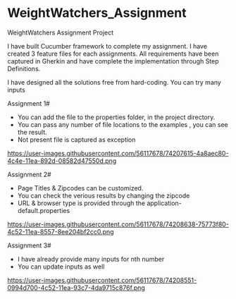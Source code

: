 # WeightWatchers_Assignment
WeightWatchers Assignment Project

I have built Cucumber framework to complete my assignment. I have created 3 feature files for each assignments. All requirements 
have been captured in Gherkin and have complete the implementation through Step Definitions.

I have designed all the solutions free from hard-coding. You can try many inputs

Assignment 1#

* You can add the file to the properties folder, in the project directory. 
* You can pass any number of file locations to the examples , you can see the result.
* Not present file is captured as exception

https://user-images.githubusercontent.com/56117678/74207615-4a8aec80-4c4e-11ea-892d-08582d47550d.png

Assignment 2#
* Page Titles & Zipcodes can be customized. 
* You can check the verious results by changing the zipcode
* URL & browser type is provided through the application-default.properties

https://user-images.githubusercontent.com/56117678/74208638-75773f80-4c52-11ea-8557-8ee204bf2cc0.png

Assignment 3#
* I have already provide many inputs for nth number
* You can update inputs as well

https://user-images.githubusercontent.com/56117678/74208551-0994d700-4c52-11ea-93c7-4da9715c876f.png
